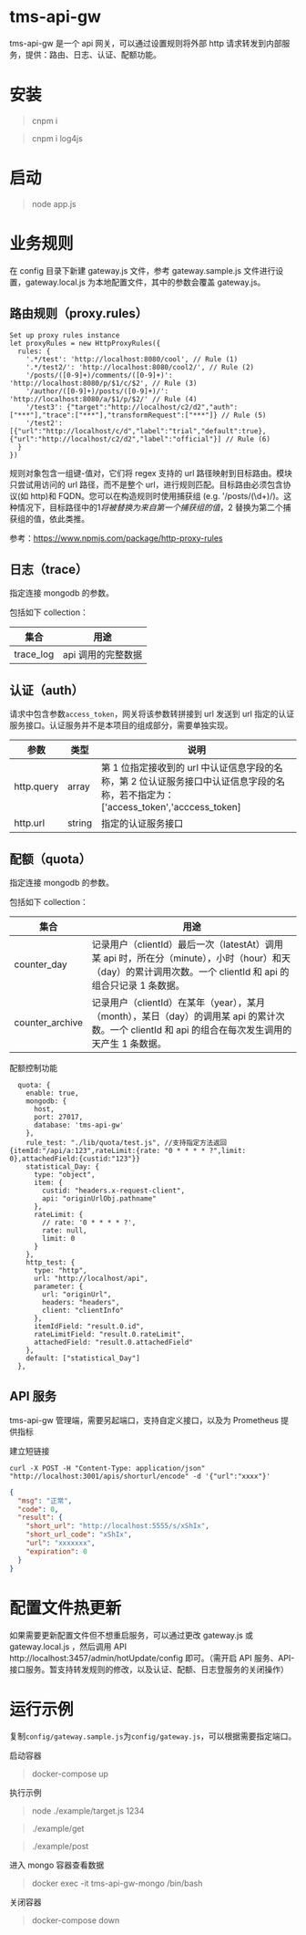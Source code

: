 # tms-api-gw

tms-api-gw 是一个 api 网关，可以通过设置规则将外部 http 请求转发到内部服务，提供：路由、日志、认证、配额功能。

# 安装

> cnpm i

> cnpm i log4js

# 启动

> node app.js

# 业务规则

在 config 目录下新建 gateway.js 文件，参考 gateway.sample.js 文件进行设置，gateway.local.js 为本地配置文件，其中的参数会覆盖 gateway.js。

## 路由规则（proxy.rules）

```
Set up proxy rules instance
let proxyRules = new HttpProxyRules({
  rules: {
    '.*/test': 'http://localhost:8080/cool', // Rule (1)
    '.*/test2/': 'http://localhost:8080/cool2/', // Rule (2)
    '/posts/([0-9]+)/comments/([0-9]+)': 'http://localhost:8080/p/$1/c/$2', // Rule (3)
    '/author/([0-9]+)/posts/([0-9]+)/': 'http://localhost:8080/a/$1/p/$2/' // Rule (4)
    '/test3': {"target":"http://localhost/c2/d2","auth":["***"],"trace":["***"],"transformRequest":["***"]} // Rule (5)
    '/test2': [{"url":"http://localhost/c/d","label":"trial","default":true},{"url":"http://localhost/c2/d2","label":"official"}] // Rule (6)
  }
})
```

规则对象包含一组键-值对，它们将 regex 支持的 url 路径映射到目标路由。模块只尝试用访问的 url 路径，而不是整个 url，进行规则匹配。目标路由必须包含协议(如 http)和 FQDN。您可以在构造规则时使用捕获组 (e.g. '/posts/(\d+)/)。这种情况下，目标路径中的$1 将被替换为来自第一个捕获组的值，$2 替换为第二个捕获组的值，依此类推。

参考：https://www.npmjs.com/package/http-proxy-rules

## 日志（trace）

指定连接 mongodb 的参数。

包括如下 collection：

| 集合      | 用途               |
| --------- | ------------------ |
| trace_log | api 调用的完整数据 |

## 认证（auth）

请求中包含参数`access_token`，网关将该参数转拼接到 url 发送到 url 指定的认证服务接口。认证服务并不是本项目的组成部分，需要单独实现。

| 参数       | 类型   | 说明                                                                                                                               |
| ---------- | ------ | ---------------------------------------------------------------------------------------------------------------------------------- |
| http.query | array  | 第 1 位指定接收到的 url 中认证信息字段的名称，第 2 位认证服务接口中认证信息字段的名称，若不指定为：['access_token','acccess_token] |
| http.url   | string | 指定的认证服务接口                                                                                                                 |

## 配额（quota）

指定连接 mongodb 的参数。

包括如下 collection：

| 集合            | 用途                                                                                                                                                         |
| --------------- | ------------------------------------------------------------------------------------------------------------------------------------------------------------ |
| counter_day     | 记录用户（clientId）最后一次（latestAt）调用某 api 时，所在分（minute），小时（hour）和天（day）的累计调用次数。一个 clientId 和 api 的组合只记录 1 条数据。 |
| counter_archive | 记录用户（clientId）在某年（year），某月（month），某日（day）的调用某 api 的累计次数。一个 clientId 和 api 的组合在每次发生调用的天产生 1 条数据。          |

配额控制功能

```
  quota: {
    enable: true,
    mongodb: {
      host,
      port: 27017,
      database: 'tms-api-gw'
    },
    rule_test: "./lib/quota/test.js", //支持指定方法返回  {itemId:"/api/a:123",rateLimit:{rate: "0 * * * * ?",limit: 0},attachedField:{custid:"123"}}
    statistical_Day: {
      type: "object",
      item: {
        custid: "headers.x-request-client",
        api: "originUrlObj.pathname"
      },
      rateLimit: {
        // rate: '0 * * * * ?',
        rate: null,
        limit: 0
      }
    },
    http_test: {
      type: "http",
      url: "http://localhost/api",
      parameter: {
        url: "originUrl",
        headers: "headers",
        client: "clientInfo"
      },
      itemIdField: "result.0.id",
      rateLimitField: "result.0.rateLimit",
      attachedField: "result.0.attachedField"
    },
    default: ["statistical_Day"]
  },
```

## API 服务

tms-api-gw 管理端，需要另起端口，支持自定义接口，以及为 Prometheus 提供指标

建立短链接

```
curl -X POST -H "Content-Type: application/json" "http://localhost:3001/apis/shorturl/encode" -d '{"url":"xxxx"}'
```

```json
{
  "msg": "正常",
  "code": 0,
  "result": {
    "short_url": "http://localhost:5555/s/xShIx",
    "short_url_code": "xShIx",
    "url": "xxxxxxx",
    "expiration": 0
  }
}
```

# 配置文件热更新

如果需要更新配置文件但不想重启服务，可以通过更改 gateway.js 或 gateway.local.js ，然后调用 API http://localhost:3457/admin/hotUpdate/config
即可。（需开启 API 服务、API-接口服务。暂支持转发规则的修改，以及认证、配额、日志登服务的关闭操作）

# 运行示例

复制`config/gateway.sample.js`为`config/gateway.js`，可以根据需要指定端口。

启动容器

> docker-compose up

执行示例

> node ./example/target.js 1234

> ./example/get

> ./example/post

进入 mongo 容器查看数据

> docker exec -it tms-api-gw-mongo /bin/bash

关闭容器

> docker-compose down
